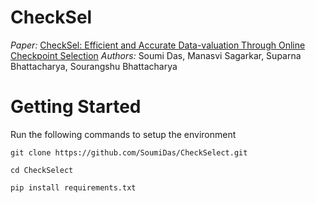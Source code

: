 # CheckSel

<i>Paper:</i> [CheckSel: Efficient and Accurate Data-valuation Through Online Checkpoint Selection](https://arxiv.org/abs/2203.06814)
<i>Authors:</i> Soumi Das, Manasvi Sagarkar, Suparna Bhattacharya, Sourangshu Bhattacharya

# Getting Started

Run the following commands to setup the environment

```
git clone https://github.com/SoumiDas/CheckSelect.git

cd CheckSelect

pip install requirements.txt

```
